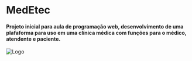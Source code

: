 # MedEtec
<h4> Projeto inicial para aula de programação web, desenvolvimento de uma plafaforma para uso em uma clínica médica com funções para o médico, atendente e paciente.  </h4>

![Logo](https://user-images.githubusercontent.com/121972347/224321643-dc83e22e-3fa0-4c97-a762-e1989e0229a5.png)

